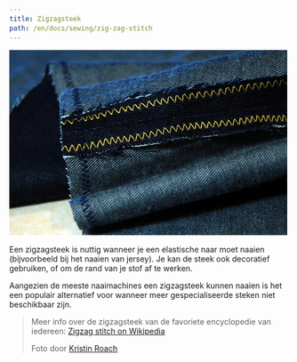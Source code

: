 ```yaml
---
title: Zigzagsteek
path: /en/docs/sewing/zig-zag-stitch
---
```


![Een zigzagsteek wordt gebruikt om te voorkomen dat de NT van de jeansstof uitrafelt](zig-zag.jpg)

Een zigzagsteek is nuttig wanneer je een elastische naar moet naaien (bijvoorbeeld bij het naaien van jersey). Je kan de steek ook decoratief gebruiken, of om de rand van je stof af te werken.

Aangezien de meeste naaimachines een zigzagsteek kunnen naaien is het een populair alternatief voor wanneer meer gespecialiseerde steken niet beschikbaar zijn.

> Meer info over de zigzagsteek van de favoriete encyclopedie van iedereen: [Zigzag stitch on Wikipedia](http://en.wikipedia.org/wiki/Zigzag_stitch)
> 
> Foto door [Kristin Roach](https://www.flickr.com/photos/kristinroach/3161126359)
